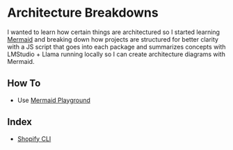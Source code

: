 # Architecture Breakdowns

I wanted to learn how certain things are architectured so I started learning [Mermaid](https://www.mermaidchart.com) and breaking down how projects are structured for better clarity with a JS script that goes into each package and summarizes concepts with LMStudio + Llama running locally so I can create architecture diagrams with Mermaid.

## How To
- Use [Mermaid Playground](https://www.mermaidchart.com/play)

## Index

- [Shopify CLI](/cli.md)
